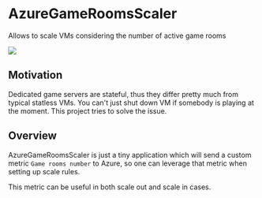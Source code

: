 


# AzureGameRoomsScaler
Allows to scale VMs considering the number of active game rooms

<a href="https://portal.azure.com/#create/Microsoft.Template/uri/https%3A%2F%2Fraw.githubusercontent.com%2FPoisonousJohn%2FAzureGameRoomsScaler%2Fmaster%2Fdeploy.json" target="_blank">
    <img src="http://azuredeploy.net/deploybutton.png"/>
</a>

## Motivation

Dedicated game servers are stateful, thus they differ pretty much from typical statless VMs. You can't just shut down VM if somebody is playing at the moment. This project tries to solve the issue.

## Overview

AzureGameRoomsScaler is just a tiny application which will send a custom metric `Game rooms number` to Azure, so one can leverage that metric when setting up scale rules.

This metric can be useful in both scale out and scale in cases.
